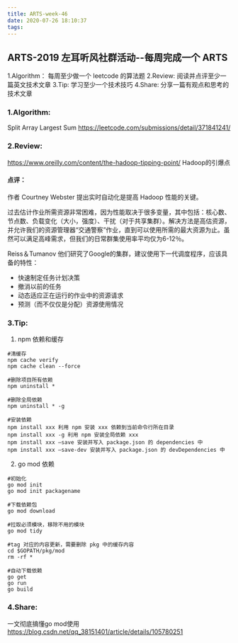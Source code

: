 ```yaml
---
title: ARTS-week-46
date: 2020-07-26 18:10:37
tags:
---
```



## ARTS-2019 左耳听风社群活动--每周完成一个 ARTS
1.Algorithm： 每周至少做一个 leetcode 的算法题
2.Review: 阅读并点评至少一篇英文技术文章
3.Tip: 学习至少一个技术技巧
4.Share: 分享一篇有观点和思考的技术文章

### 1.Algorithm:

Split Array Largest Sum https://leetcode.com/submissions/detail/371841241/

### 2.Review:

https://www.oreilly.com/content/the-hadoop-tipping-point/
Hadoop的引爆点

#### 点评：

作者 Courtney Webster 提出实时自动化是提高 Hadoop 性能的关键。

过去估计作业所需资源非常困难，因为性能取决于很多变量，其中包括：核心数、节点数、负载变化（大小，强度）、干扰（对于共享集群）。解决方法是高估资源，并允许我们的资源管理器“交通警察”作业，直到可以使用所需的最大资源为止。虽然可以满足高峰需求，但我们的日常群集使用率平均仅为6-12％。

Reiss＆Tumanov 他们研究了Google的集群，建议使用下一代调度程序，应该具备的特性：
- 快速制定任务计划决策
- 撤消以前的任务
- 动态适应正在运行的作业中的资源请求
- 预测（而不仅仅是分配）资源使用情况

### 3.Tip:

1. npm 依赖和缓存

```shell
#清缓存
npm cache verify
npm cache clean --force

#删除项目所有依赖
npm uninstall *

#删除全局依赖
npm uninstall * -g

#安装依赖
npm install xxx 利用 npm 安装 xxx 依赖到当前命令行所在目录
npm install xxx -g 利用 npm 安装全局依赖 xxx
npm install xxx –save 安装并写入 package.json 的 dependencies 中
npm install xxx –save-dev 安装并写入 package.json 的 devDependencies 中
```

2. go mod 依赖

```shell
#初始化
go mod init
go mod init packagename

#下载依赖包
go mod download

#拉取必须模块，移除不用的模块
go mod tidy

#tag 对应的内容更新，需要删除 pkg 中的缓存内容
cd $GOPATH/pkg/mod
rm -rf *

#自动下载依赖
go get
go run
go build

```

### 4.Share:

一文彻底搞懂go mod使用
https://blog.csdn.net/qq_38151401/article/details/105780251